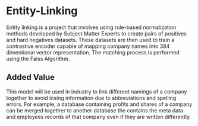# Entity-Linking

Entity linking is a project that involves using rule-based normalization methods developed by Subject Matter Experts to create pairs of positives and hard negatives datasets. These datasets are then used to train a contrastive encoder capable of mapping company names into 384 dimentional vector representation. The matching process is performed using the Faiss Algorithm.

## Added Value

This model will be used in industry to link different namings of a company together to avoid losing information due to abbreviations and spelling errors. For example, a database containing profits and shares of a company can be merged together to another database the contains the meta data and employees records of that company even if they are written differently.
